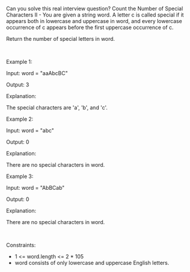 Can you solve this real interview question? Count the Number of Special Characters II - You are given a string word. A letter c is called special if it appears both in lowercase and uppercase in word, and every lowercase occurrence of c appears before the first uppercase occurrence of c.

Return the number of special letters in word.

 

Example 1:

Input: word = "aaAbcBC"

Output: 3

Explanation:

The special characters are 'a', 'b', and 'c'.

Example 2:

Input: word = "abc"

Output: 0

Explanation:

There are no special characters in word.

Example 3:

Input: word = "AbBCab"

Output: 0

Explanation:

There are no special characters in word.

 

Constraints:

 * 1 <= word.length <= 2 * 105
 * word consists of only lowercase and uppercase English letters.
